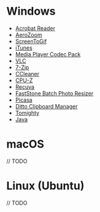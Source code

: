 # Windows

- [Acrobat Reader](https://get.adobe.com/uk/reader/)
- [AeroZoom](https://tech.wandersick.com/p/aerozoom-for-windows-7-magnifier.html)
- [ScreenToGif](https://www.screentogif.com/)
- [iTunes](https://www.microsoft.com/en-ph/p/itunes/9pb2mz1zmb1s?rtc=2&activetab=pivot:overviewtab)
- [Media Player Codec Pack](https://www.mediaplayercodecpack.com/)
- [VLC](https://www.videolan.org/vlc/download-windows.html)
- [7-Zip](https://www.7-zip.org/)
- [CCleaner](https://www.ccleaner.com/download)
- [CPU-Z](https://www.cpuid.com/softwares/cpu-z.html)
- [Recuva](ccleaner.com/recuva)
- [FastStone Batch Photo Resizer](https://www.faststone.org/FSResizerDetail.htm)
- [Picasa](https://picasa.en.uptodown.com/windows)
- [Ditto Clipboard Manager](https://www.techspot.com/downloads/3670-ditto.html)
- [Tomighty](https://tomighty.github.io/)
- [Java](https://www.oracle.com/ph/java/technologies/javase-downloads.html)

# macOS

// TODO

# Linux (Ubuntu)

// TODO
